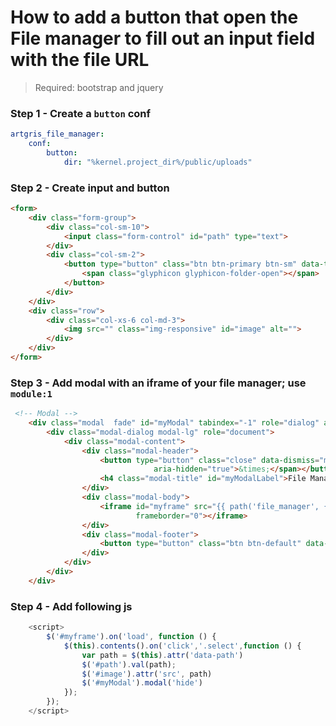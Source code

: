 How to add a button that open the File manager to fill out an input field with the file URL 
==========================================================================================


> Required: bootstrap and jquery

### Step 1 - Create a `button` conf

```yml
artgris_file_manager:
    conf:
        button:
            dir: "%kernel.project_dir%/public/uploads"
```

### Step 2 - Create input and button

```html  
<form>
    <div class="form-group">
        <div class="col-sm-10">
            <input class="form-control" id="path" type="text">
        </div>
        <div class="col-sm-2">
            <button type="button" class="btn btn-primary btn-sm" data-toggle="modal" data-target="#myModal">
                <span class="glyphicon glyphicon-folder-open"></span>
            </button>
        </div>
    </div>
    <div class="row">
        <div class="col-xs-6 col-md-3">
            <img src="" class="img-responsive" id="image" alt="">
        </div>
    </div>
</form>
```

### Step 3 - Add modal with an iframe of your file manager; use `module:1`

```html 
 <!-- Modal -->
    <div class="modal  fade" id="myModal" tabindex="-1" role="dialog" aria-labelledby="myModalLabel">
        <div class="modal-dialog modal-lg" role="document">
            <div class="modal-content">
                <div class="modal-header">
                    <button type="button" class="close" data-dismiss="modal" aria-label="Close"><span
                                aria-hidden="true">&times;</span></button>
                    <h4 class="modal-title" id="myModalLabel">File Manager</h4>
                </div>
                <div class="modal-body">
                    <iframe id="myframe" src="{{ path('file_manager', {module:1, conf:'button'}) }}" width="100%" height="500"
                            frameborder="0"></iframe>
                </div>
                <div class="modal-footer">
                    <button type="button" class="btn btn-default" data-dismiss="modal">Close</button>
                </div>
            </div>
        </div>
    </div>
```

### Step 4 - Add following js

```js 
    <script>
        $('#myframe').on('load', function () {
            $(this).contents().on('click','.select',function () {
                var path = $(this).attr('data-path')
                $('#path').val(path);
                $('#image').attr('src', path)
                $('#myModal').modal('hide')
            });
        });
    </script>
```
